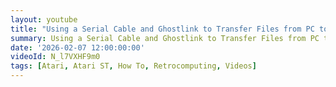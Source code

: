 ```yaml
---
layout: youtube
title: "Using a Serial Cable and Ghostlink to Transfer Files from PC to Atari ST"
summary: Using a Serial Cable and Ghostlink to Transfer Files from PC to Atari ST.
date: '2026-02-07 12:00:00:00'
videoId: N_l7VXHF9m0
tags: [Atari, Atari ST, How To, Retrocomputing, Videos]
---
```


